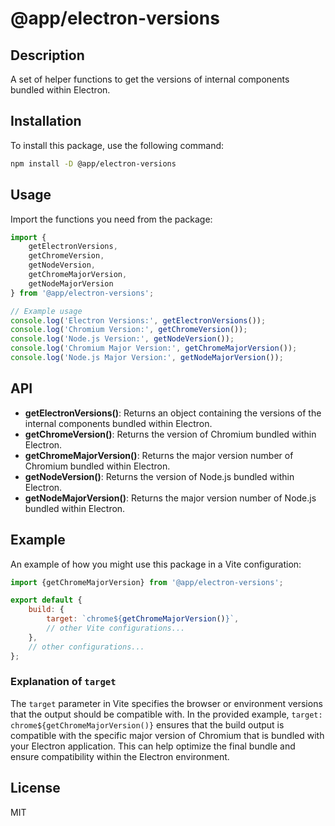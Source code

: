 # @app/electron-versions

## Description

A set of helper functions to get the versions of internal components bundled within Electron.

## Installation

To install this package, use the following command:

```bash
npm install -D @app/electron-versions
```

## Usage

Import the functions you need from the package:

```javascript
import {
    getElectronVersions,
    getChromeVersion,
    getNodeVersion,
    getChromeMajorVersion,
    getNodeMajorVersion
} from '@app/electron-versions';

// Example usage
console.log('Electron Versions:', getElectronVersions());
console.log('Chromium Version:', getChromeVersion());
console.log('Node.js Version:', getNodeVersion());
console.log('Chromium Major Version:', getChromeMajorVersion());
console.log('Node.js Major Version:', getNodeMajorVersion());
```

## API

- **getElectronVersions()**: Returns an object containing the versions of the internal components bundled within Electron.
- **getChromeVersion()**: Returns the version of Chromium bundled within Electron.
- **getChromeMajorVersion()**: Returns the major version number of Chromium bundled within Electron.
- **getNodeVersion()**: Returns the version of Node.js bundled within Electron.
- **getNodeMajorVersion()**: Returns the major version number of Node.js bundled within Electron.

## Example

An example of how you might use this package in a Vite configuration:

```javascript
import {getChromeMajorVersion} from '@app/electron-versions';

export default {
    build: {
        target: `chrome${getChromeMajorVersion()}`,
        // other Vite configurations...
    },
    // other configurations...
};
```

### Explanation of `target`

The `target` parameter in Vite specifies the browser or environment versions that the output should be compatible with. In the provided example, `target: chrome${getChromeMajorVersion()}` ensures that
the build output is compatible with the specific major version of Chromium that is bundled with your Electron application. This can help optimize the final bundle and ensure compatibility within the
Electron environment.

## License

MIT